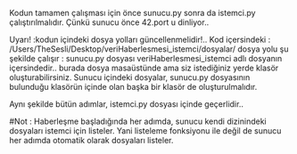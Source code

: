 
Kodun tamamen çalışması için önce sunucu.py sonra da istemci.py çalıştırılmalıdır. Çünkü sunucu önce 42.port u dinliyor..


Uyarı! :kodun içindeki dosya yolları güncellenmelidir!.. Kod içersindeki : /Users/TheSesli/Desktop/veriHaberlesmesi_istemci/dosyalar/
dosya yolu şu şekilde çalışır : sunucu.py dosyası veriHaberlesmesi_istemci adlı dosyanın içersindedir.. burada dosya masaüstünde ama siz istediğiniz yerde klasör oluşturabilirsiniz. Sunucu içindeki dosyalar, sunucu.py dosyasının bulunduğu klasörün içinde olan başka bir klasör de oluşturulmalıdır.

Aynı şekilde bütün adımlar, istemci.py dosyası içinde geçerlidir..

#Not : Haberleşme başladığında her adımda, sunucu kendi dizinindeki dosyaları istemci için listeler. Yani listeleme fonksiyonu ile değil de sunucu her adımda otomatik olarak dosyaları listeler. 

